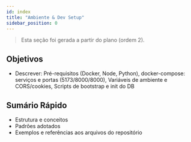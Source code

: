 ```yaml
---
id: index
title: "Ambiente & Dev Setup"
sidebar_position: 0
---
```


> Esta seção foi gerada a partir do plano (ordem 2).

## Objetivos
- Descrever: Pré-requisitos (Docker, Node, Python), docker-compose: serviços e portas (5173/8000/8000), Variáveis de ambiente e CORS/cookies, Scripts de bootstrap e init do DB

## Sumário Rápido
- Estrutura e conceitos
- Padrões adotados
- Exemplos e referências aos arquivos do repositório
